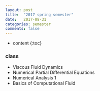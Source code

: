 ```yaml
---
layout: post
title:  "2017 spring semester"
date:   2017-08-31
categories: semester
comments: false
---
```


* content
{:toc}

### class
* Viscous Fluid Dynamics
* Numerical Partial Differential Equations
* Numerical Analysis 1
* Basics of Computational Fluid

